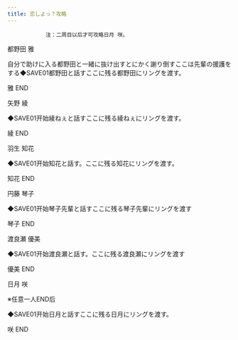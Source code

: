```yaml
---
title: 恋しよっ？攻略
---
```


                注：二周目以后才可攻略日月 咲。

都野田 雅

自分で助けに入る都野田と一緒に抜け出すとにかく謝り倒すここは先輩の援護をする◆SAVE01都野田と話すここに残る都野田にリングを渡す。

雅 END

矢野 綾

◆SAVE01开始綾ねぇと話すここに残る綾ねぇにリングを渡す。

綾 END

羽生 知花

◆SAVE01开始知花と話す。ここに残る知花にリングを渡す。

知花 END

円藤 琴子

◆SAVE01开始琴子先輩と話すここに残る琴子先輩にリングを渡す

琴子 END

渡良瀬 優美

◆SAVE01开始渡良瀬と話す。ここに残る渡良瀬にリングを渡す

優美 END

日月 咲

※任意一人END后

◆SAVE01开始日月と話すここに残る日月にリングを渡す。

咲 END
              
